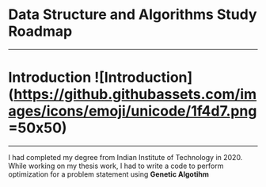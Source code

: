 # Data Structure and Algorithms Study Roadmap
___
# Introduction ![Introduction](https://github.githubassets.com/images/icons/emoji/unicode/1f4d7.png =50x50)

___

I had completed my degree from Indian Institute of Technology in 2020. While working on my thesis work, I had to write a code to perform optimization for a problem statement using **Genetic Algotihm**
